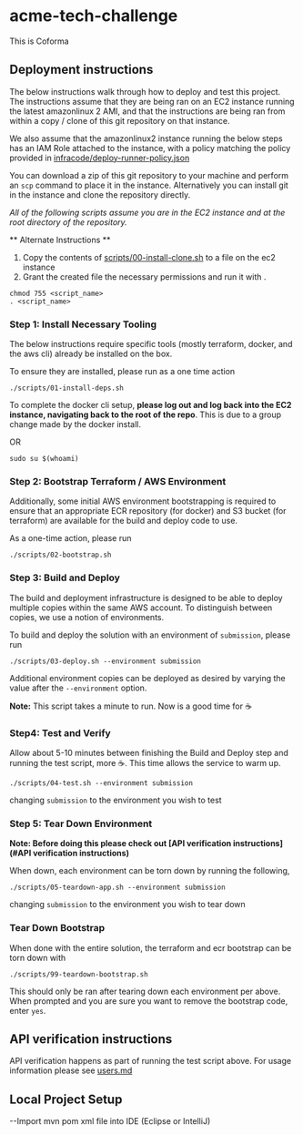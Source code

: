 # acme-tech-challenge

This is Coforma
## Deployment instructions

The below instructions walk through how to deploy and test this project. The instructions assume that they are being ran on an EC2 instance running the latest amazonlinux 2 AMI, and that the instructions are being ran from within a copy / clone of this git repository on that instance.

We also assume that the amazonlinux2 instance running the below steps has an IAM Role attached to the instance, with a policy matching the policy provided in [infracode/deploy-runner-policy.json](./infracode/deploy-runner-policy.json)

You can download a zip of this git repository to your machine and perform an `scp` command to place it in the instance. Alternatively you can install git in the instance and clone the repository directly.

_All of the following scripts assume you are in the EC2 instance and at the root directory of the repository._

** Alternate Instructions **
1. Copy the contents of [scripts/00-install-clone.sh](./scripts/00-install-clone.sh) to a file on the ec2 instance
2. Grant the created file the necessary permissions and run it with .
```shell
chmod 755 <script_name>
. <script_name>
```

### Step 1: Install Necessary Tooling

The below instructions require specific tools (mostly terraform, docker, and the aws cli) already be installed on the box.

To ensure they are installed, please run as a one time action

```shell
./scripts/01-install-deps.sh
```

To complete the docker cli setup, **please log out and log back into the EC2 instance, navigating back to the root of the repo**. This is due to a group change made by the docker install.

OR

```shell
sudo su $(whoami)
```

### Step 2: Bootstrap Terraform / AWS Environment

Additionally, some initial AWS environment bootstrapping is required to ensure that an appropriate ECR repository (for docker) and S3 bucket (for terraform) are available for the build and deploy code to use.

As a one-time action, please run

```shell
./scripts/02-bootstrap.sh
```

### Step 3: Build and Deploy

The build and deployment infrastructure is designed to be able to deploy multiple copies within the same AWS account. To distinguish between copies, we use a notion of environments.

To build and deploy the solution with an environment of `submission`, please run

```shell
./scripts/03-deploy.sh --environment submission
```

Additional environment copies can be deployed as desired by varying the value after the `--environment` option.

**Note:** This script takes a minute to run. Now is a good time for :coffee:

### Step4: Test and Verify

Allow about 5-10 minutes between finishing the Build and Deploy step and running the test script, more :coffee:. This time allows the service to warm up.

```shell
./scripts/04-test.sh --environment submission
```

changing `submission` to the environment you wish to test

### Step 5: Tear Down Environment
**Note: Before doing this please check out [API verification instructions](#API verification instructions)**

When down, each environment can be torn down by running the following,

```shell
./scripts/05-teardown-app.sh --environment submission
```

changing `submission` to the environment you wish to tear down

### Tear Down Bootstrap

When done with the entire solution, the terraform and ecr bootstrap can be torn down with

```shell
./scripts/99-teardown-bootstrap.sh
```

This should only be ran after tearing down each environment per above.
When prompted and you are sure you want to remove the bootstrap code, enter `yes`.

## API verification instructions

API verification happens as part of running the test script above. For usage information please see [users.md](./Users.md)


## Local Project Setup
--Import mvn pom xml file into IDE (Eclipse or IntelliJ)

